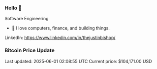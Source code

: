 ### Hello 🤙  

Software Engineering

- 🔭 I love computers, finance, and building things.
  
LinkedIn: https://www.linkedin.com/in/thejustinbishop/  















































































































































































































































































































































































































































































































































































### Bitcoin Price Update
Last updated: 2025-06-01 02:08:55 UTC
Current price: $104,171.00 USD
